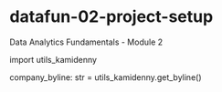# datafun-02-project-setup
Data Analytics Fundamentals - Module 2

import utils_kamidenny

company_byline: str = utils_kamidenny.get_byline()
